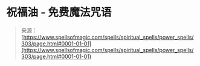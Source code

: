 <!--yml

分类：未分类

日期：2024年06月12日 18:32:55

-->

# 祝福油 - 免费魔法咒语

> 来源：[https://www.spellsofmagic.com/spells/spiritual_spells/power_spells/303/page.html#0001-01-01](https://www.spellsofmagic.com/spells/spiritual_spells/power_spells/303/page.html#0001-01-01)
